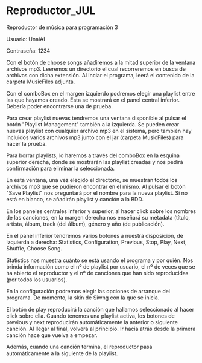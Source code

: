 # Reproductor_JUL
Reproductor de música para programación 3

Usuario: UnaiAI

Contraseña: 1234

Con el botón de choose songs añadiremos a la mitad superior de la ventana archivos mp3. Leeremos un directorio el cual recorreremos en busca
de archivos con dicha extensión. Al inciar el programa, leerá el contenido de la carpeta MusicFiles adjunta.

Con el comboBox en el margen izquierdo podremos elegir una playlist entre las que hayamos creado. Esta se mostrará en el panel central 
inferior. Debería poder encontrarse una de prueba.

Para crear playlist nuevas tendremos una ventana disponible al pulsar el botón "Playlist Management" también a la izquierda.
Se pueden crear nuevas playlist con cualquier archivo mp3 en el sistema, pero también hay incluidos varios archivos mp3 junto con el jar
(carpeta MusicFiles) para hacer la prueba.

Para borrar playlists, lo haremos a través del comboBox en la esquina superior derecha, donde se mostrarán las playlist creadas y nos pedirá
confirmación para eliminar la seleccionada.

En esta ventana, una vez elegido el directorio, se muestran todos los archivos mp3 que se pudieron encontrar en el mismo. Al pulsar el
botón "Save Playlist" nos preguntará por el nombre para la nueva playlist. Si no está en blanco, se añadirán playlist y canción a la BDD.

En los paneles centrales inferior y superior, al hacer click sobre los nombres de las canciones, en la margen derecha nos enseñará su 
metadata (título, artista, álbum, track (del álbum), género y año (de publicación).

En el panel inferior tendremos varios botones a nuestra disposición, de izquierda a derecha: Statistics, Configuration, Previous, Stop,
Play, Next, Shuffle, Choose Song.

Statistics nos muestra cuánto se está usando el programa y por quién. Nos brinda información como el nº de playlist por usuario,
el nº de veces que se ha abierto el reproductor y el nº de canciones que han sido reproducidas (por todos los usuarios).

En la configuración podremos elegir las opciones de arranque del programa. De momento, la skin de Siwng con la que se inicia.

El botón de play reproducirá la canción que hallamos seleccionado al hacer click sobre ella. Cuando tenemos una playlist activa,
los botones de previous y next reproducirán automáticamente la anterior o siguiente canción. Al llegar al final, volverá al principio.
Ir hacia atrás desde la primera canción hace que vuelva a empezar.

Además, cuando una canción termina, el reproductor pasa automáticamente a la siguiente de la playlist.
